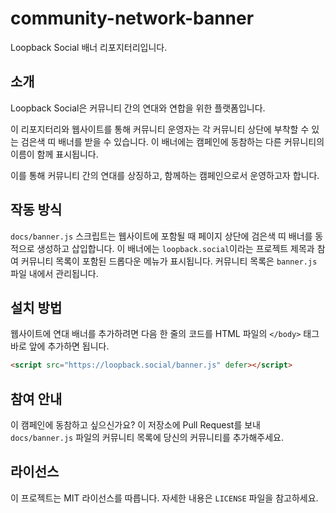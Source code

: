 # community-network-banner

Loopback Social 배너 리포지터리입니다.

## 소개

Loopback Social은 커뮤니티 간의 연대와 연합을 위한 플랫폼입니다.

이 리포지터리와 웹사이트를 통해 커뮤니티 운영자는 각 커뮤니티 상단에 부착할 수 있는 검은색 띠 배너를 받을 수 있습니다. 이 배너에는 캠페인에 동참하는 다른 커뮤니티의 이름이 함께 표시됩니다.

이를 통해 커뮤니티 간의 연대를 상징하고, 함께하는 캠페인으로서 운영하고자 합니다.

## 작동 방식

`docs/banner.js` 스크립트는 웹사이트에 포함될 때 페이지 상단에 검은색 띠 배너를 동적으로 생성하고 삽입합니다. 이 배너에는 `loopback.social`이라는 프로젝트 제목과 참여 커뮤니티 목록이 포함된 드롭다운 메뉴가 표시됩니다. 커뮤니티 목록은 `banner.js` 파일 내에서 관리됩니다.

## 설치 방법

웹사이트에 연대 배너를 추가하려면 다음 한 줄의 코드를 HTML 파일의 `</body>` 태그 바로 앞에 추가하면 됩니다.

```html
<script src="https://loopback.social/banner.js" defer></script>
```

## 참여 안내

이 캠페인에 동참하고 싶으신가요? 이 저장소에 Pull Request를 보내 `docs/banner.js` 파일의 커뮤니티 목록에 당신의 커뮤니티를 추가해주세요.

## 라이선스

이 프로젝트는 MIT 라이선스를 따릅니다. 자세한 내용은 `LICENSE` 파일을 참고하세요.
